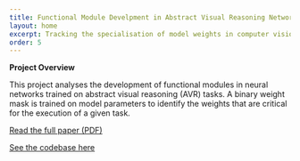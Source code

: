 ```yaml
---
title: Functional Module Develpment in Abstract Visual Reasoning Networks 
layout: home
excerpt: Tracking the specialisation of model weights in computer vision networks (undergraduate dissertation)
order: 5
---
```



**Project Overview**

This project analyses the development of functional modules in neural networks trained on abstract visual reasoning (AVR) tasks. A binary weight mask is trained on model parameters to identify the weights that are critical for the execution of a given task. 


[Read the full paper (PDF)](/assets/docs/functional_modules.pdf)

[See the codebase here](https://github.com/IyngkarranKumar/AVR-functional-modularity/tree/main)

